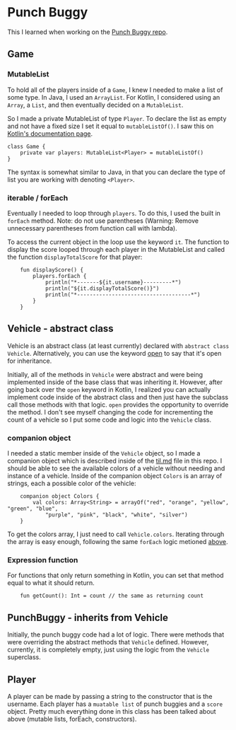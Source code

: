 # Punch Buggy

This I learned when working on the [Punch Buggy repo](https://github.com/csisl/PunchBuggy-Kotlin).  

## Game

### MutableList

To hold all of the players inside of a `Game`, I knew I needed to make a list of 
some type. In Java, I used an `ArrayList`. For Kotlin, I considered using an
`Array`, a `List`, and then eventually decided on a `MutableList`.  
  
So I made a private MutableList of type `Player`. To declare the list as empty
and not have a fixed size I set it equal to `mutableListOf()`. I saw this on
[Kotlin's documentation page](https://kotlinlang.org/docs/reference/classes.html).  

```
class Game {
    private var players: MutableList<Player> = mutableListOf()
}
```

The syntax is somewhat similar to Java, in that you can declare the type of 
list you are working with denoting `<Player>`.  

### iterable / forEach

Eventually I needed to loop through `players`. To do this, I used the built in 
`forEach` method. Note: do not use parentheses (Warning: Remove unnecessary
parentheses from function call with lambda).  

To access the current object in the loop use the keyword `it`. The function to
display the score looped through each player in the MutableList and called the 
function `displayTotalScore` for that player:

```
    fun displayScore() {
        players.forEach {
            println("*-------${it.username}---------*")
            println("${it.displayTotalScore()}")
            println("*------------------------------------*")
        }
    }
```

## Vehicle - abstract class

Vehicle is an abstract class (at least currently) declared with
`abstract class Vehicle`. Alternatively, you can use the keyword
[open](https://kotlinlang.org/docs/reference/classes.html#inheritance) to say that it's
open for inheritance.  

Initially, all of the methods in `Vehicle` were abstract and were being implemented inside
of the base class that was inheriting it. However, after going back over
the `open` keyword in Kotlin, I realized you can actually implement code inside of the
abstract class and then just have the subclass call those methods with that logic. `open`
provides the opportunity to override the method. I don't see myself changing the code
for incrementing the count of a vehicle so I put some code and logic into the `Vehicle`
class.  

### companion object

I needed a static member inside of the `Vehicle` object, so I made a companion object which
is described inside of the [til.md](https://github.com/csisl/kotlin-learning/blob/master/notes/til.md)
file in this repo. I should be able to see the available colors of a vehicle without needing
and instance of a vehicle. Inside of the companion object `Colors` is an array of strings,
each a possible color of the vehicle:

```
    companion object Colors {
        val colors: Array<String> = arrayOf("red", "orange", "yellow", "green", "blue",
            "purple", "pink", "black", "white", "silver")
    }
```

To get the colors array, I just need to call `Vehicle.colors`. Iterating through the array is
easy enough, following the same `forEach` logic metioned [above](###iterable-/-forEach).  


### Expression function

For functions that only return something in Kotlin, you can set that method equal to what
it should return. 

```
    fun getCount(): Int = count // the same as returning count 
```

## PunchBuggy - inherits from Vehicle

Initially, the punch buggy code had a lot of logic. There were methods that were
overriding the abstract methods that `Vehicle` defined. However, currently, it is
completely empty, just using the logic from the `Vehicle` superclass.  

## Player

A player can be made by passing a string to the constructor that is the username. Each
player has a `muatable list` of punch buggies and a `score` object. Pretty much everything
done in this class has been talked about above (mutable lists, forEach, constructors).  

